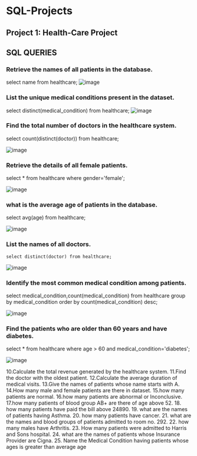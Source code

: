 # SQL-Projects

## Project 1: Health-Care Project

## SQL QUERIES

### Retrieve the names of all patients in the database.
select name from healthcare;
 ![image](https://github.com/user-attachments/assets/cb48a44f-84ef-4f53-83f5-2c0074545bdc)

### List the unique medical conditions present in the dataset.
select distinct(medical_condition) from healthcare;
 ![image](https://github.com/user-attachments/assets/5701a5e5-0ec3-4a29-81f0-2d2c0ec3c517)

### Find the total number of doctors in the healthcare system.
select count(distinct(doctor)) from healthcare;


![image](https://github.com/user-attachments/assets/49cac0e7-7707-48f3-938b-5fd7cba2d08f)

### Retrieve the details of all female patients.
  select * from healthcare where gender='female';

![image](https://github.com/user-attachments/assets/6f4601f8-6310-41a6-9a7c-04da2d145fef)


### what is the average age of patients in the database.
select avg(age) from healthcare;

![image](https://github.com/user-attachments/assets/6c46caee-53b0-42fe-a385-b000217175b4)


### List the names of all doctors.
    select distinct(doctor) from healthcare;

![image](https://github.com/user-attachments/assets/3b4f7467-47d3-4704-a797-4aa2a13f0a05)

### Identify the most common medical condition among patients.
select medical_condition,count(medical_condition) from healthcare group by medical_condition order by count(medical_condition) desc;

![image](https://github.com/user-attachments/assets/ea3713ea-a531-4219-82c4-c9623725a449)

### Find the patients who are older than 60 years and have diabetes. 
select * from healthcare where age > 60 and medical_condition='diabetes';

![image](https://github.com/user-attachments/assets/47da772d-a858-42d3-bee4-90fe87d52a27)

10.Calculate the total revenue generated by the 
healthcare system. 
11.Find the doctor with the oldest patient.
12.Calculate the average duration of medical 
visits.
13.Give the names of patients whose name starts 
with A. 
14.How many male and female patients are there 
in dataset. 
15.how many patients are normal. 
16.how many patients are abnormal or 
Inconclusive.
17.how many patients of blood group AB+ are 
there of age above 52. 
18. how many patients have paid the bill above 
24890. 
19. what are the names of patients having 
Asthma. 
20. how many patients have cancer. 
21. what are the names and blood groups of 
patients admitted to room no. 292. 
22. how many males have Arthritis.
23. How many patients were admitted to Harris 
and Sons hospital. 
24. what are the names of patients whose 
Insurance Provider are Cigna. 
25. Name the Medical Condition having patients 
whose ages is greater than average age
